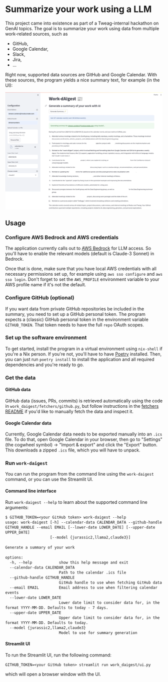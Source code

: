 # Summarize your work using a LLM

This project came into existence as part of a Tweag-internal hackathon on GenAI topics.
The goal is to summarize your work using data from multiple work-related sources, such as
- GitHub,
- Google Calendar,
- Slack,
- Jira,
- ...

Right now, supported data sources are GitHub and Google Calendar.
With these sources, the program yields a nice summary text, for example (in the UI):

[![Screenshot of the Streamlit UI](./images/demo.png)](./images/demo.png)

## Usage

### Configure AWS Bedrock and AWS credentials

The application currently calls out to [AWS Bedrock](https://aws.amazon.com/bedrock/) for LLM access.
So you'll have to enable the relevant models (default is Claude-3 Sonnet) in Bedrock.

Once that is done, make sure that you have local AWS credentials with all necessary permissions set up, for example using `aws sso configure` and `aws sso login`.
Don't forget to set the `AWS_PROFILE` environment variable to your AWS profile name if it's not the default.

### Configure GitHub (optional)

If you want data from private GitHub repositories be included in the summary, you need to set up a GitHub personal token.
The program expects a (classic) GitHub personal token in the environment variable `GITHUB_TOKEN`.
That token needs to have the full `repo` OAuth scopes.

### Set up the software environment

To get started, install the program in a virtual environment using `nix-shell` if you're a Nix person.
If you're not, you'll have to have [Poetry](https://python-poetry.org/) installed.
Then, you can just run `poetry install` to install the application and all required dependencies and you're ready to go.

### Get the data

#### GitHub data

GitHub data (issues, PRs, commits) is retrieved automatically using the code in `work_daigest/fetchers/github.py`, but follow instructions in the [fetchers README](work_daigest/fetchers/README.md) if you'd like to manually fetch the data and inspect it.

#### Google Calendar data

Currently, Google Calendar data needs to be exported manually into an `.ics` file.
To do that, open Google Calendar in your browser, then go to "Settings" (the cogwheel symbol) -> "Import & export" and click the "Export" button.
This downloads a zipped `.ics` file, which you will have to unpack.

### Run `work-daigest`

You can run the program from the command line using the `work-daigest` command, or you can use the Streamlit UI.

#### Command line interface

Run `work-daigest --help` to learn about the supported command line arguments:
```console
$ GITHUB_TOKEN=<your GitHub token> work-daigest --help
usage: work-daigest [-h] --calendar-data CALENDAR_DATA --github-handle GITHUB_HANDLE --email EMAIL [--lower-date LOWER_DATE] [--upper-date UPPER_DATE]
                    [--model {jurassic2,llama2,claude3}]

Generate a summary of your work

options:
  -h, --help            show this help message and exit
  --calendar-data CALENDAR_DATA
                        Path to the calendar .ics file
  --github-handle GITHUB_HANDLE
                        GitHub handle to use when fetching GitHub data
  --email EMAIL         Email address to use when filtering calendar events
  --lower-date LOWER_DATE
                        Lower date limit to consider data for, in the format YYYY-MM-DD. Defaults to today - 7 days.
  --upper-date UPPER_DATE
                        Upper date limit to consider data for, in the format YYYY-MM-DD. Defaults to today.
  --model {jurassic2,llama2,claude3}
                        Model to use for summary generation
```

#### Streamlit UI
To run the Streamlit UI, run the following command:
```console
GITHUB_TOKEN=<your GitHub token> streamlit run work_daigest/ui.py
```
which will open a browser window with the UI.

